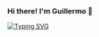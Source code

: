 ### Hi there! I'm Guillermo  🤖 

<a href="https://git.io/typing-svg"><img src="https://readme-typing-svg.demolab.com?font=Fira+Code&pause=1000&color=2EF748&width=435&lines=Read.+Learn.+Code.+Repeat!" alt="Typing SVG" /></a>



<!--
**guillermochristopher/guillermochristopher** is a ✨ _special_ ✨ repository because its `README.md` (this file) appears on your GitHub profile.

Here are some ideas to get you started:

- 🔭 I’m currently working on ...
- 🌱 I’m currently learning ...
- 👯 I’m looking to collaborate on ...
- 🤔 I’m looking for help with ...
- 💬 Ask me about ...
- 📫 How to reach me: ...
- 😄 Pronouns: ...
- ⚡ Fun fact: ...
-->
